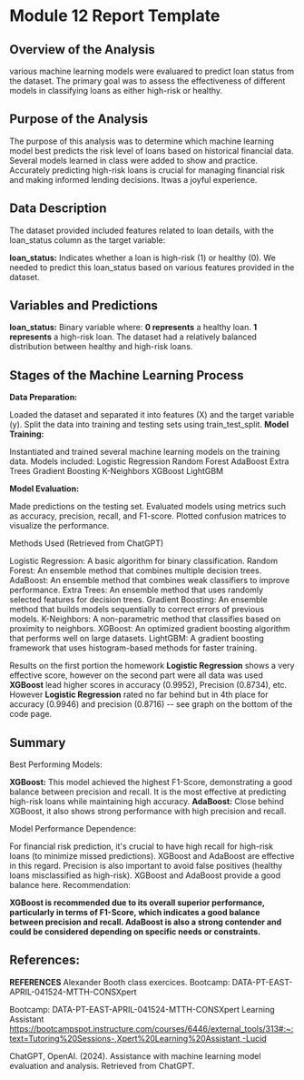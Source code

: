 # Module 12 Report Template

## Overview of the Analysis

various machine learning models were evaluared to predict loan status from the dataset. The primary goal was to assess the effectiveness of different models in classifying loans as either high-risk or healthy.

## Purpose of the Analysis
The purpose of this analysis was to determine which machine learning model best predicts the risk level of loans based on historical financial data. Several models learned in class were added to show and practice. Accurately predicting high-risk loans is crucial for managing financial risk and making informed lending decisions. Itwas a joyful experience.

## Data Description
The dataset provided included features related to loan details, with the loan_status column as the target variable:

**loan_status:** Indicates whether a loan is high-risk (1) or healthy (0).
We needed to predict this loan_status based on various features provided in the dataset.

## Variables and Predictions
**loan_status:** Binary variable where:
**0 represents** a healthy loan.
**1 represents** a high-risk loan.
The dataset had a relatively balanced distribution between healthy and high-risk loans.
## Stages of the Machine Learning Process
**Data Preparation:**

Loaded the dataset and separated it into features (X) and the target variable (y).
Split the data into training and testing sets using train_test_split.
**Model Training:**

Instantiated and trained several machine learning models on the training data. Models included:
Logistic Regression
Random Forest
AdaBoost
Extra Trees
Gradient Boosting
K-Neighbors
XGBoost
LightGBM

**Model Evaluation:**

Made predictions on the testing set.
Evaluated models using metrics such as accuracy, precision, recall, and F1-score.
Plotted confusion matrices to visualize the performance.

Methods Used (Retrieved from ChatGPT)

Logistic Regression: A basic algorithm for binary classification.
Random Forest: An ensemble method that combines multiple decision trees.
AdaBoost: An ensemble method that combines weak classifiers to improve performance.
Extra Trees: An ensemble method that uses randomly selected features for decision trees.
Gradient Boosting: An ensemble method that builds models sequentially to correct errors of previous models.
K-Neighbors: A non-parametric method that classifies based on proximity to neighbors.
XGBoost: An optimized gradient boosting algorithm that performs well on large datasets.
LightGBM: A gradient boosting framework that uses histogram-based methods for faster training.

Results on the first portion the homework **Logistic Regression** shows a very effective score, however on the second part were all data was used  **XGBoost** lead higher scores in accuracy (0.9952), Precision (0.8734), etc. However **Logistic Regression** rated no far behind but in 4th place for accuracy (0.9946) and  precision (0.8716) -- see graph on the bottom of the code page. 

## Summary

Best Performing Models:

**XGBoost:** This model achieved the highest F1-Score, demonstrating a good balance between precision and recall. It is the most effective at predicting high-risk loans while maintaining high accuracy.
**AdaBoost:** Close behind XGBoost, it also shows strong performance with high precision and recall.

Model Performance Dependence:

For financial risk prediction, it's crucial to have high recall for high-risk loans (to minimize missed predictions). XGBoost and AdaBoost are effective in this regard.
Precision is also important to avoid false positives (healthy loans misclassified as high-risk). XGBoost and AdaBoost provide a good balance here.
Recommendation:

**XGBoost is recommended due to its overall superior performance, particularly in terms of F1-Score, which indicates a good balance between precision and recall.
AdaBoost is also a strong contender and could be considered depending on specific needs or constraints.**

## References: 
**REFERENCES**
Alexander Booth class exercices. Bootcamp: DATA-PT-EAST-APRIL-041524-MTTH-CONSXpert

Bootcamp: DATA-PT-EAST-APRIL-041524-MTTH-CONSXpert Learning Assistant https://bootcampspot.instructure.com/courses/6446/external_tools/313#:~:text=Tutoring%20Sessions-,Xpert%20Learning%20Assistant,-Lucid 

ChatGPT, OpenAI. (2024). Assistance with machine learning model evaluation and analysis. Retrieved from ChatGPT. 

